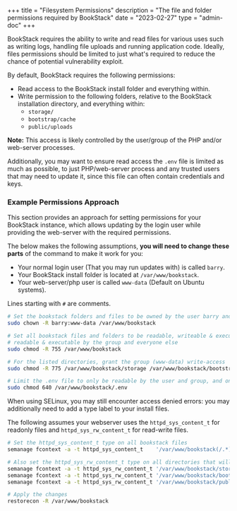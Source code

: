 +++
title = "Filesystem Permissions"
description = "The file and folder permissions required by BookStack"
date = "2023-02-27"
type = "admin-doc"
+++

BookStack requires the ability to write and read files for various uses such as writing
logs, handling file uploads and running application code.
Ideally, files permissions should be limited to just what's required to reduce the chance
of potential vulnerability exploit.

By default, BookStack requires the following permissions:

- Read access to the BookStack install folder and everything within.
- Write permission to the following folders, relative to the BookStack installation directory, and everything within:
  - `storage/`
  - `bootstrap/cache`
  - `public/uploads`

**Note:** This access is likely controlled by the user/group of the PHP and/or web-server processes. 

Additionally, you may want to ensure read access the `.env` file is limited as much as possible, to just PHP/web-server process and any trusted users that may need to update it, since this file can often contain credentials and keys.

### Example Permissions Approach

This section provides an approach for setting permissions for your BookStack instance, which allows updating by the login user while providing the web-server with the required permissions.

The below makes the following assumptions, **you will need to change these parts** of the command to make it work for you:

- Your normal login user (That you may run updates with) is called `barry`.
- Your BookStack install folder is located at `/var/www/bookstack`.
- Your web-server/php user is called `www-data` (Default on Ubuntu systems).

Lines starting with `#` are comments.

```bash
# Set the bookstack folders and files to be owned by the user barry and have the group www-data
sudo chown -R barry:www-data /var/www/bookstack

# Set all bookstack files and folders to be readable, writeable & executable by the user (barry) and
# readable & executable by the group and everyone else
sudo chmod -R 755 /var/www/bookstack

# For the listed directories, grant the group (www-data) write-access
sudo chmod -R 775 /var/www/bookstack/storage /var/www/bookstack/bootstrap/cache /var/www/bookstack/public/uploads

# Limit the .env file to only be readable by the user and group, and only writable by the user.
sudo chmod 640 /var/www/bookstack/.env
```

When using SELinux, you may still encounter access denied errors: you may additionally need to add a type label to your install files.

The following assumes your webserver uses the `httpd_sys_content_t` for readonly files and `httpd_sys_rw_content_t` for read-write files.

```bash
# Set the httpd_sys_content_t type on all bookstack files
semanage fcontext -a -t httpd_sys_content_t    '/var/www/bookstack(/.*)?'

# Also set the httpd_sys_rw_content_t type on all directories that will need need read-write access
semanage fcontext -a -t httpd_sys_rw_content_t '/var/www/bookstack/storage(/.*)?'
semanage fcontext -a -t httpd_sys_rw_content_t '/var/www/bookstack/bootstrap/cache(/.*)?'
semanage fcontext -a -t httpd_sys_rw_content_t '/var/www/bookstack/public/uploads(/.*)?'

# Apply the changes
restorecon -R /var/www/bookstack
```


